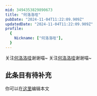 ```yaml
---
mid: 3494353829890673
title: "何洛洛哇"
pubDate: "2024-11-04T11:22:09.909Z"
updatedDate: "2024-11-04T11:22:09.909Z"
profile:
  {
    Nickname: ["何洛洛哇"],
  }
---
```


关注[何洛洛哇](https://space.bilibili.com/3494353829890673)谢谢喵~ 关注[何洛洛哇](https://space.bilibili.com/3494353829890673)谢谢喵~

## 此条目有待补充
你可以在[这里](https://github.com/Yuhanawa/VTuber.ICU-Content/edit/master/v/何洛洛哇/index.md)编辑本文

